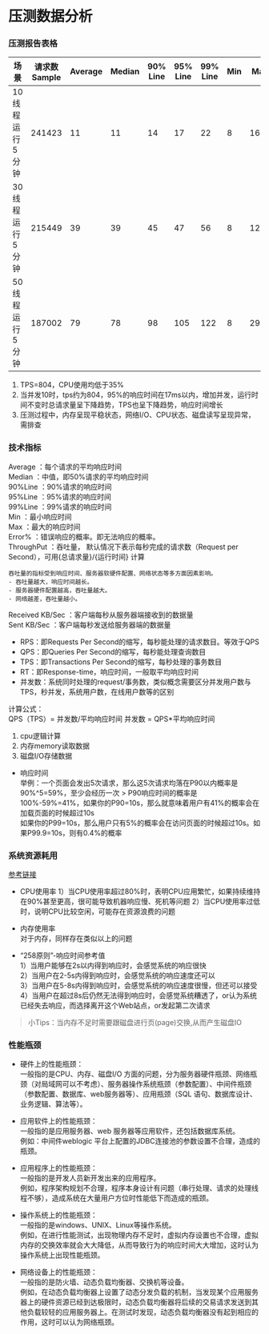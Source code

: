 压测数据分析
========
### 压测报告表格
|场景|请求数Sample|Average|Median|90% Line|95% Line|99% Line|Min|Max|Error%|Throughput|Received KB/Sec|Sent KB/Sec|CPU|RPS|
|----|----|----|----|----|----|----|----|----|----|----|----|----|----|----|
|10线程运行5分钟|241423|11|11|14|17|22|8|1602|0.00%|804.7/sec|1328.047032|216.1075094|<35%|804/s|
|30线程运行5分钟|215449|39|39|45|47|56|8|1252|0.00%|718.1/sec|1185.178189|192.8532727|<35%|718/s|
|50线程运行5分钟|187002|79|78|98|105|122|8|290|0.00%|623.3/sec|1028.637913|167.381909|<35%|623/s|
1. TPS=804，CPU使用均低于35%  
2. 当并发10时，tps约为804，95%的响应时间在17ms以内，增加并发，运行时间不变时总请求量呈下降趋势，TPS也呈下降趋势，响应时间增长  
3. 压测过程中，内存呈现平稳状态，网络I/O、CPU状态、磁盘读写呈现异常，需排查
### 技术指标
Average ：每个请求的平均响应时间  
Median ：中值，即50%请求的平均响应时间  
90%Line ：90%请求的响应时间  
95%Line ：95%请求的响应时间  
99%Line ：99%请求的响应时间  
Min ：最小响应时间   
Max ：最大的响应时间  
Error% ：错误响应的概率。即无法响应的概率。  
ThroughPut ：吞吐量， 默认情况下表示每秒完成的请求数（Request per Second），可用{总请求量}/{运行时间} 计算    
```buildoutcfg
吞吐量的指标受到响应时间、服务器软硬件配置、网络状态等多方面因素影响。
- 吞吐量越大，响应时间越长。
- 服务器硬件配置越高，吞吐量越大。
- 网络越差，吞吐量越小。
```
Received KB/Sec ：客户端每秒从服务器端接收到的数据量  
Sent KB/Sec ：客户端每秒发送给服务器端的数据量  

- RPS：即Requests Per Second的缩写，每秒能处理的请求数目。等效于QPS
- QPS：即Queries Per Second的缩写，每秒能处理查询数目
- TPS：即Transactions Per Second的缩写，每秒处理的事务数目
- RT：即Response-time，响应时间，一般取平均响应时间
- 并发数：系统同时处理的request/事务数，类似概念需要区分并发用户数与TPS，秒并发，系统用户数，在线用户数等的区别

计算公式：  
QPS（TPS）= 并发数/平均响应时间
并发数 = QPS*平均响应时间

1. cpu逻辑计算
2. 内存memory读取数据
3. 磁盘I/O存储数据
- 响应时间  
举例：一个页面会发出5次请求，那么这5次请求均落在P90以内概率是90%^5=59%，至少会经历一次 > P90响应时间的概率是 100%-59%=41%，如果你的P90=10s，那么就意味着用户有41%的概率会在加载页面的时候超过10s  
如果你的P99=10s，那么用户只有5%的概率会在访问页面的时候超过10s。如果P99.9=10s，则有0.4%的概率

### 系统资源耗用
[参考链接](https://www.jianshu.com/p/9f5d10f5e938)
- CPU使用率
1）当CPU使用率超过80%时，表明CPU应用繁忙，如果持续维持在90%甚至更高，很可能导致机器响应慢、死机等问题
2）当CPU使用率过低时，说明CPU比较空闲，可能存在资源浪费的问题  

- 内存使用率  
对于内存，同样存在类似以上的问题

- “258原则”-响应时间参考值  
1）当用户能够在2s以内得到响应时，会感觉系统的响应很快  
2）当用户在2-5s内得到响应时，会感觉系统的响应速度还可以  
3）当用户在5-8s内得到响应时，会感觉系统的响应速度很慢，但还可以接受  
4）当用户在超过8s后仍然无法得到响应时，会感觉系统糟透了，or认为系统已经失去响应，而选择离开这个Web站点，or发起第二次请求  


> 小Tips：当内存不足时需要跟磁盘进行页(page)交换,从而产生磁盘IO


### 性能瓶颈
- 硬件上的性能瓶颈：  
一般指的是CPU、内存、磁盘I/O 方面的问题，分为服务器硬件瓶颈、网络瓶颈（对局域网可以不考虑）、服务器操作系统瓶颈（参数配置）、中间件瓶颈（参数配置、数据库、web服务器等）、应用瓶颈（SQL 语句、数据库设计、业务逻辑、算法等）。

- 应用软件上的性能瓶颈：  
一般指的是应用服务器、web 服务器等应用软件，还包括数据库系统。  
例如：中间件weblogic 平台上配置的JDBC连接池的参数设置不合理，造成的瓶颈。

- 应用程序上的性能瓶颈：  
一般指的是开发人员新开发出来的应用程序。  
例如，程序架构规划不合理，程序本身设计有问题（串行处理、请求的处理线程不够），造成系统在大量用户方位时性能低下而造成的瓶颈。

- 操作系统上的性能瓶颈：  
一般指的是windows、UNIX、Linux等操作系统。  
例如，在进行性能测试，出现物理内存不足时，虚拟内存设置也不合理，虚拟内存的交换效率就会大大降低，从而导致行为的响应时间大大增加，这时认为操作系统上出现性能瓶颈。

- 网络设备上的性能瓶颈：  
一般指的是防火墙、动态负载均衡器、交换机等设备。  
例如，在动态负载均衡器上设置了动态分发负载的机制，当发现某个应用服务器上的硬件资源已经到达极限时，动态负载均衡器将后续的交易请求发送到其他负载较轻的应用服务器上。在测试时发现，动态负载均衡器没有起到相应的作用，这时可以认为网络瓶颈。